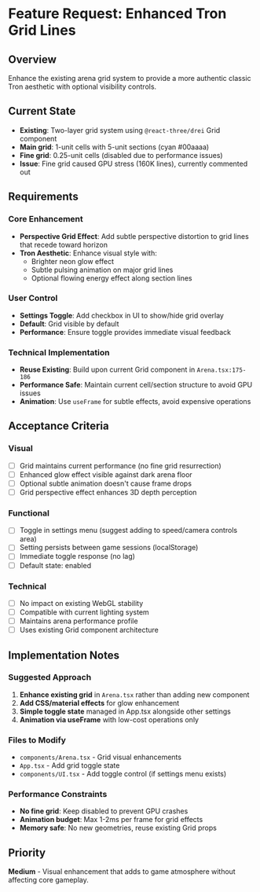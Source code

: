 # Feature Request: Enhanced Tron Grid Lines

## Overview
Enhance the existing arena grid system to provide a more authentic classic Tron aesthetic with optional visibility controls.

## Current State
- **Existing**: Two-layer grid system using `@react-three/drei` Grid component
- **Main grid**: 1-unit cells with 5-unit sections (cyan #00aaaa)
- **Fine grid**: 0.25-unit cells (disabled due to performance issues)
- **Issue**: Fine grid caused GPU stress (160K lines), currently commented out

## Requirements

### Core Enhancement
- **Perspective Grid Effect**: Add subtle perspective distortion to grid lines that recede toward horizon
- **Tron Aesthetic**: Enhance visual style with:
  - Brighter neon glow effect
  - Subtle pulsing animation on major grid lines
  - Optional flowing energy effect along section lines

### User Control
- **Settings Toggle**: Add checkbox in UI to show/hide grid overlay
- **Default**: Grid visible by default
- **Performance**: Ensure toggle provides immediate visual feedback

### Technical Implementation
- **Reuse Existing**: Build upon current Grid component in `Arena.tsx:175-186`
- **Performance Safe**: Maintain current cell/section structure to avoid GPU issues
- **Animation**: Use `useFrame` for subtle effects, avoid expensive operations

## Acceptance Criteria

### Visual
- [ ] Grid maintains current performance (no fine grid resurrection)
- [ ] Enhanced glow effect visible against dark arena floor
- [ ] Optional subtle animation doesn't cause frame drops
- [ ] Grid perspective effect enhances 3D depth perception

### Functional
- [ ] Toggle in settings menu (suggest adding to speed/camera controls area)
- [ ] Setting persists between game sessions (localStorage)
- [ ] Immediate toggle response (no lag)
- [ ] Default state: enabled

### Technical
- [ ] No impact on existing WebGL stability
- [ ] Compatible with current lighting system
- [ ] Maintains arena performance profile
- [ ] Uses existing Grid component architecture

## Implementation Notes

### Suggested Approach
1. **Enhance existing grid** in `Arena.tsx` rather than adding new component
2. **Add CSS/material effects** for glow enhancement
3. **Simple toggle state** managed in App.tsx alongside other settings
4. **Animation via useFrame** with low-cost operations only

### Files to Modify
- `components/Arena.tsx` - Grid visual enhancements
- `App.tsx` - Add grid toggle state
- `components/UI.tsx` - Add toggle control (if settings menu exists)

### Performance Constraints
- **No fine grid**: Keep disabled to prevent GPU crashes
- **Animation budget**: Max 1-2ms per frame for grid effects
- **Memory safe**: No new geometries, reuse existing Grid props

## Priority
**Medium** - Visual enhancement that adds to game atmosphere without affecting core gameplay.
